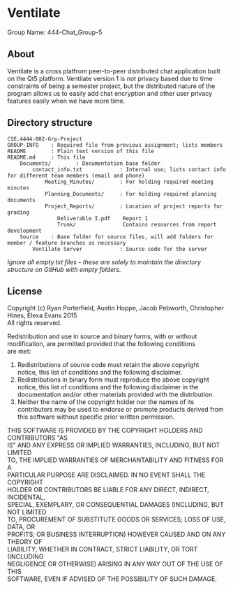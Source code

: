 Ventilate
=========
  
Group Name: 444-Chat_Group-5

About
-----
Ventilate is a cross platfrom peer-to-peer distributed chat application built on the Qt5 platform. Ventilate version 1 is not privacy based due to time constraints of being a semester project, but the distributed nature of the program allows us to easily add chat encryption and other user privacy features easily when we have more time.

Directory structure
--------------------

	CSE.4444-002-Grp-Project
	GROUP-INFO    : Required file from previous assignment; lists members
	README        : Plain text version of this file
	README.md     : This file
		Documents/        : Documentation base folder
			contact_info.txt            : Internal use; lists contact info for different team members (email and phone)
				Meeting_Minutes/        : For holding required meeting minutes
				Planning_Documents/     : For holding required planning documents
				Project_Reports/        : Location of project reports for grading
					Deliverable I.pdf    Report 1
					Trunk/               Contains resources from report development
		Source    : Base folder for source files, will add folders for member / feature branches as necessary
			Ventilate Server            : Source code for the server

*Ignore all empty.txt files - these are solely to maintain the directory structure on GitHub with empty folders.*

License
-------
Copyright (c) Ryan Porterfield, Austin Hoppe, Jacob Pebworth, Christopher Hines, Elexa Evans 2015  
All rights reserved.  
  
Redistribution and use in source and binary forms, with or without  
modification, are permitted provided that the following conditions  
are met:  

1.  Redistributions of source code must retain the above copyright  
    notice, this list of conditions and the following disclaimer.  
2.  Redistributions in binary form must reproduce the above copyright  
    notice, this list of conditions and the following disclaimer in the   
    documentation and/or other materials provided with the distribution.  
3.  Neither the name of the copyright holder nor the names of its  
    contributors may be used to endorse or promote products derived from  
    this software without specific prior written permission.  

THIS SOFTWARE IS PROVIDED BY THE COPYRIGHT HOLDERS AND CONTRIBUTORS "AS  
IS" AND ANY EXPRESS OR IMPLIED WARRANTIES, INCLUDING, BUT NOT LIMITED  
TO, THE IMPLIED WARRANTIES OF MERCHANTABILITY AND FITNESS FOR A  
PARTICULAR PURPOSE ARE DISCLAIMED. IN NO EVENT SHALL THE COPYRIGHT  
HOLDER OR CONTRIBUTORS BE LIABLE FOR ANY DIRECT, INDIRECT, INCIDENTAL,  
SPECIAL, EXEMPLARY, OR CONSEQUENTIAL DAMAGES (INCLUDING, BUT NOT LIMITED  
TO, PROCUREMENT OF SUBSTITUTE GOODS OR SERVICES; LOSS OF USE, DATA, OR  
PROFITS; OR BUSINESS INTERRUPTION) HOWEVER CAUSED AND ON ANY THEORY OF  
LIABILITY, WHETHER IN CONTRACT, STRICT LIABILITY, OR TORT (INCLUDING  
NEGLIGENCE OR OTHERWISE) ARISING IN ANY WAY OUT OF THE USE OF THIS  
SOFTWARE, EVEN IF ADVISED OF THE POSSIBILITY OF SUCH DAMAGE.  
